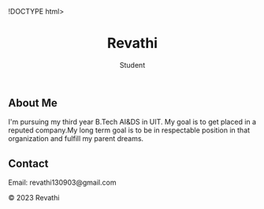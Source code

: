 !DOCTYPE html>
<html lang="en">
<head>
    <title>Your Portfolio</title>
    <link rel="stylesheet" href="style.css">
</head>
<body>
    <header>
        <h1>Revathi</h1>
        <p>Student</p>
    </header>
    <section id="about">
        <h2>About Me</h2>
        <p>I'm pursuing my third year B.Tech AI&DS in UIT.
      My goal is to get placed in a reputed company.My long term goal is to be in respectable position in that organization and fulfill my parent dreams.</p>
    </section>
    <section id="contact">
        <h2>Contact</h2>
        <p>Email: revathi130903@gmail.com</p>
    </section>
    <footer>
        <p>&copy; 2023 Revathi</p>
    </footer>
</body>
</html
